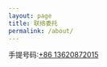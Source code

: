 ```yaml
---
layout: page
title: 联络委托
permalink: /about/
---
```


手提号码:[+86 13620872015]

[+86 13620872015]: ../about

